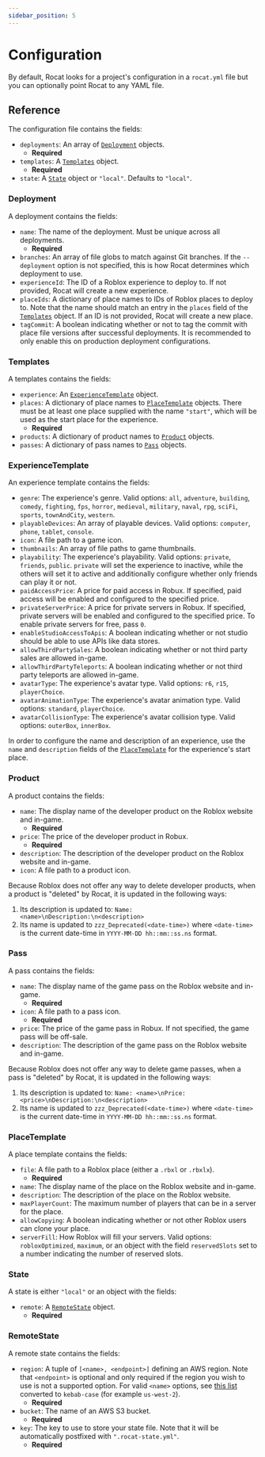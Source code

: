 ```yaml
---
sidebar_position: 5
---
```


# Configuration

By default, Rocat looks for a project's configuration in a `rocat.yml` file but you can optionally
point Rocat to any YAML file.

## Reference

The configuration file contains the fields:

- `deployments`: An array of [`Deployment`](#deployment) objects.
  - **Required**
- `templates`: A [`Templates`](#templates) object.
  - **Required**
- `state`: A [`State`](#state) object or `"local"`. Defaults to `"local"`.

### Deployment

A deployment contains the fields:

- `name`: The name of the deployment. Must be unique across all deployments.
  - **Required**
- `branches`: An array of file globs to match against Git branches. If the `--deployment` option is
  not specified, this is how Rocat determines which deployment to use.
- `experienceId`: The ID of a Roblox experience to deploy to. If not provided, Rocat will create a
  new experience.
- `placeIds`: A dictionary of place names to IDs of Roblox places to deploy to. Note that the name
  should match an entry in the `places` field of the [`Templates`](#templates) object. If an ID is
  not provided, Rocat will create a new place.
- `tagCommit`: A boolean indicating whether or not to tag the commit with place file versions after
  successful deployments. It is recommended to only enable this on production deployment
  configurations.

### Templates

A templates contains the fields:

- `experience`: An [`ExperienceTemplate`](#experiencetemplate) object.
- `places`: A dictionary of place names to [`PlaceTemplate`](#placetemplate) objects. There must be
  at least one place supplied with the name `"start"`, which will be used as the start place for the
  experience.
  - **Required**
- `products`: A dictionary of product names to [`Product`](#product) objects.
- `passes`: A dictionary of pass names to [`Pass`](#pass) objects.

### ExperienceTemplate

An experience template contains the fields:

- `genre`: The experience's genre. Valid options: `all`, `adventure`, `building`, `comedy`,
  `fighting`, `fps`, `horror`, `medieval`, `military`, `naval`, `rpg`, `sciFi`, `sports`,
  `townAndCity`, `western`.
- `playableDevices`: An array of playable devices. Valid options: `computer`, `phone`, `tablet`,
  `console`.
- `icon`: A file path to a game icon.
- `thumbnails`: An array of file paths to game thumbnails.
- `playability`: The experience's playability. Valid options: `private`, `friends`, `public`.
  `private` will set the experience to inactive, while the others will set it to active and
  additionally configure whether only friends can play it or not.
- `paidAccessPrice`: A price for paid access in Robux. If specified, paid access will be enabled and
  configured to the specified price.
- `privateServerPrice`: A price for private servers in Robux. If specified, private servers will be
  enabled and configured to the specified price. To enable private servers for free, pass `0`.
- `enableStudioAccessToApis`: A boolean indicating whether or not studio should be able to use APIs
  like data stores.
- `allowThirdPartySales`: A boolean indicating whether or not third party sales are allowed in-game.
- `allowThirdPartyTeleports`: A boolean indicating whether or not third party teleports are allowed
  in-game.
- `avatarType`: The experience's avatar type. Valid options: `r6`, `r15`, `playerChoice`.
- `avatarAnimationType`: The experience's avatar animation type. Valid options: `standard`,
  `playerChoice`.
- `avatarCollisionType`: The experience's avatar collision type. Valid options: `outerBox`,
  `innerBox`.

In order to configure the name and description of an experience, use the `name` and `description`
fields of the [`PlaceTemplate`](#placetemplate) for the experience's start place.

### Product

A product contains the fields:

- `name`: The display name of the developer product on the Roblox website and in-game.
  - **Required**
- `price`: The price of the developer product in Robux.
  - **Required**
- `description`: The description of the developer product on the Roblox website and in-game.
- `icon`: A file path to a product icon.

Because Roblox does not offer any way to delete developer products, when a product is "deleted" by
Rocat, it is updated in the following ways:

1. Its description is updated to: `Name: <name>\nDescription:\n<description>`
2. Its name is updated to `zzz_Deprecated(<date-time>)` where `<date-time>` is the current date-time
   in `YYYY-MM-DD hh::mm::ss.ns` format.

### Pass

A pass contains the fields:

- `name`: The display name of the game pass on the Roblox website and in-game.
  - **Required**
- `icon`: A file path to a pass icon.
  - **Required**
- `price`: The price of the game pass in Robux. If not specified, the game pass will be off-sale.
- `description`: The description of the game pass on the Roblox website and in-game.

Because Roblox does not offer any way to delete game passes, when a pass is "deleted" by
Rocat, it is updated in the following ways:

1. Its description is updated to: `Name: <name>\nPrice: <price>\nDescription:\n<description>`
2. Its name is updated to `zzz_Deprecated(<date-time>)` where `<date-time>` is the current date-time
   in `YYYY-MM-DD hh::mm::ss.ns` format.

### PlaceTemplate

A place template contains the fields:

- `file`: A file path to a Roblox place (either a `.rbxl` or `.rbxlx`).
  - **Required**
- `name`: The display name of the place on the Roblox website and in-game.
- `description`: The description of the place on the Roblox website.
- `maxPlayerCount`: The maximum number of players that can be in a server for the place.
- `allowCopying`: A boolean indicating whether or not other Roblox users can clone your place.
- `serverFill`: How Roblox will fill your servers. Valid options: `robloxOptimized`, `maximum`, or
  an object with the field `reservedSlots` set to a number indicating the number of reserved slots.

### State

A state is either `"local"` or an object with the fields:

- `remote`: A [`RemoteState`](#remotestate) object.
  - **Required**

### RemoteState

A remote state contains the fields:

- `region`: A tuple of `[<name>, <endpoint>]` defining an AWS region. Note that `<endpoint>` is
  optional and only required if the region you wish to use is not a supported option. For valid
  `<name>` options, see [this
  list](https://rusoto.github.io/rusoto/rusoto_core/region/enum.Region.html#variants) converted to
  `kebab-case` (for example `us-west-2`).
  - **Required**
- `bucket`: The name of an AWS S3 bucket.
  - **Required**
- `key`: The key to use to store your state file. Note that it will be automatically postfixed with
  `".rocat-state.yml"`.
  - **Required**

